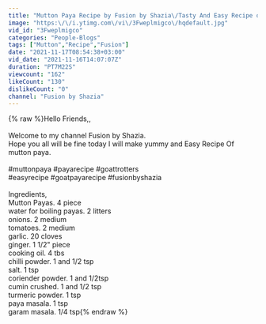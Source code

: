 ```yaml
---
title: "Mutton Paya Recipe by Fusion by Shazia\/Tasty And Easy Recipe of Goat Trotters"
image: "https:\/\/i.ytimg.com\/vi\/3Fweplmigco\/hqdefault.jpg"
vid_id: "3Fweplmigco"
categories: "People-Blogs"
tags: ["Mutton","Recipe","Fusion"]
date: "2021-11-17T08:54:38+03:00"
vid_date: "2021-11-16T14:07:07Z"
duration: "PT7M22S"
viewcount: "162"
likeCount: "130"
dislikeCount: "0"
channel: "Fusion by Shazia"
---
```

{% raw %}Hello Friends,, <br />    <br />Welcome to my channel Fusion by Shazia.<br />Hope you all will be fine today I will make yummy and Easy Recipe Of mutton paya. <br /><br />#muttonpaya #payarecipe  #goattrotters <br />#easyrecipe #goatpayarecipe #fusionbyshazia<br /><br />Ingredients,<br />Mutton Payas.       4 piece<br />water for boiling payas.    2 litters<br />onions.        2 medium<br />tomatoes.   2 medium<br />garlic.          20 cloves<br />ginger.         1 1/2&quot; piece<br />cooking oil.  4 tbs<br />chilli powder.      1 and 1/2 tsp<br />salt.         1 tsp<br />coriender powder.     1 and 1/2tsp<br />cumin crushed.         1 and 1/2 tsp<br />turmeric powder.       1 tsp<br />paya masala.            1 tsp<br />garam masala.          1/4 tsp{% endraw %}
